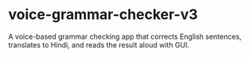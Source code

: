 # voice-grammar-checker-v3
A voice-based grammar checking app that corrects English sentences, translates to Hindi, and reads the result aloud with GUI.
